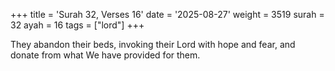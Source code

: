 +++
title = 'Surah 32, Verses 16'
date = '2025-08-27'
weight = 3519
surah = 32
ayah = 16
tags = ["lord"]
+++

They abandon their beds, invoking their Lord with hope and fear, and donate from what We have provided for them.